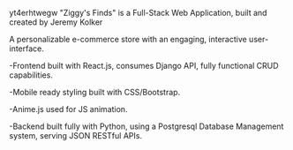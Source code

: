 yt4erhtwegw
"Ziggy's Finds" is a Full-Stack Web Application,
built and created by Jeremy Kolker 

A personalizable e-commerce store with an engaging, interactive user-interface. 

-Frontend built with React.js, consumes Django API, fully functional CRUD capabilities.

-Mobile ready styling built with CSS/Bootstrap.

-Anime.js used for JS animation.

-Backend built fully with Python, using a Postgresql Database Management system, serving JSON RESTful APIs.

